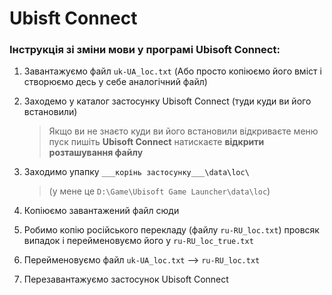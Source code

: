# Ubisft Connect
### Інструкція зі зміни мови у програмі Ubisoft Connect:<br/>
1. Завантажуємо файл `uk-UA_loc.txt` (Або просто копіюємо його вміст і створюємо десь у себе аналогічний файл)
1. Заходемо у каталог застосунку Ubisoft Connect (туди куди ви його встановили)<br/>

   > Якщо ви не знаєто куди ви його встановили відкриваєте меню пуск пишіть __Ubisoft Connect__ натискаєте __відкрити розташування файлу__

1. Заходимо упапку `___корінь застосунку___\data\loc\`<br/>
   > (у мене це `D:\Game\Ubisoft Game Launcher\data\loc`)

3. Копіюємо завантажений файл сюди
4. Робимо копію російського перекладу (файлу `ru-RU_loc.txt`) провсяк випадок і перейменовуємо його у `ru-RU_loc_true.txt`
5. Перейменовуємо файл `uk-UA_loc.txt` --> `ru-RU_loc.txt`
6. Перезавантажуємо застосунок Ubisoft Connect
